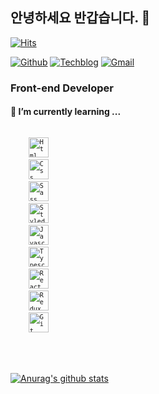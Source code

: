 ## 안녕하세요 반갑습니다. 🙌

<div>
	
  [![Hits](https://hits.seeyoufarm.com/api/count/incr/badge.svg?url=https%3A%2F%2Fgithub.com%2Fwjdxor133&count_bg=%2379C83D&title_bg=%23555555&icon=&icon_color=%23E7E7E7&title=hits&edge_flat=false)](https://hits.seeyoufarm.com)
	
  </div>
  <div>
	
 [![Github](http://img.shields.io/badge/-Github-black?style=flat-square&logo=github&link=https://github.com/wjdxor133)](https://github.com/wjdxor133)     [![Techblog](http://img.shields.io/badge/-Tech%20blog-2CA5E0?style=flat-square&logo=Bloglovin&logoColor=white&link=https://ljtaek2.tistory.com/)](https://ljtaek2.tistory.com/)     [![Gmail](https://img.shields.io/badge/Gmail-d14836?style=flat-square&logo=Gmail&logoColor=white&link=mailto:wjdxor1224@gmail.com)](mailto:wjdxor1224@gmail.com) 
	
  </div>

### Front-end Developer
#### 🌱 I’m currently learning ...
<code>
	<code><img alt="Html" src="https://user-images.githubusercontent.com/47416686/92299565-4d548280-ef8e-11ea-800d-86b5c28fbcdc.png" width="32"></code>
	<code><img alt="Css" src="https://user-images.githubusercontent.com/47416686/92299858-2ea3bb00-ef91-11ea-8d20-c6561b1ef711.png" width="32"></code>
	<code><img alt="Sass" src="https://user-images.githubusercontent.com/26512984/88482103-2754bf00-cf9a-11ea-9e2f-075735d3db3c.jpg" width="32"></code>
	<code><img alt="Styled-Components" src="https://user-images.githubusercontent.com/55340876/89944325-926ce980-dc5a-11ea-9209-cc43422964c7.png" width="32"></code>
	<code><img alt="Javascript" src="https://user-images.githubusercontent.com/26512984/88481835-aba64280-cf98-11ea-80a7-c6c5ae3a1235.jpg" width="32"></code>
	<code><img alt="Typescript" src="https://user-images.githubusercontent.com/47416686/92299440-20ec3680-ef8d-11ea-8abb-7e6f39cb1e29.png" width="32"></code>
	<code><img alt="React" src="https://user-images.githubusercontent.com/26512984/88481963-5d457380-cf99-11ea-8c02-c1b4586cb7ca.jpg" width="32"></code>
	<code><img alt="Redux" src="https://user-images.githubusercontent.com/47416686/92299597-91478780-ef8e-11ea-9857-253c897b371e.png" width="32"></code>
	<code><img alt="Git" src="https://user-images.githubusercontent.com/26512984/88481839-ad700600-cf98-11ea-8168-e795e299b730.png" width="32"></code>
	
</code>
<br><br>
  <div>
	
 [![Anurag's github stats](https://github-readme-stats.vercel.app/api?username=wjdxor133)](https://github.com/anuraghazra/github-readme-stats)
	
  </div>
  
  


<!--
**wjdxor133/wjdxor133** is a ✨ _special_ ✨ repository because its `README.md` (this file) appears on your GitHub profile.

Here are some ideas to get you started:

- 🔭 I’m currently working on ...
- 🌱 I’m currently learning ...
- 👯 I’m looking to collaborate on ...
- 🤔 I’m looking for help with ...
- 💬 Ask me about ...
- 📫 How to reach me: ...
- 😄 Pronouns: ...
- ⚡ Fun fact: ...
-->
